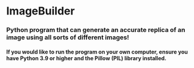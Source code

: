 # ImageBuilder
<h3>Python program that can generate an accurate replica of an image using all sorts of different images!</h3>
<h4>If you would like to run the program on your own computer, ensure you have Python 3.9 or higher and the Pillow (PIL) library installed.</h4>
